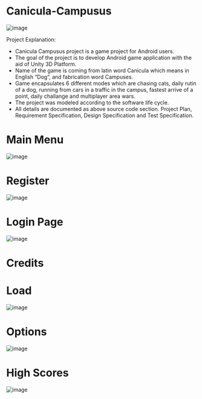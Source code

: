 # Canicula-Campusus


![image](https://user-images.githubusercontent.com/102985575/184543845-6bd9f4a1-68be-4094-9ddf-4abb4ba274f2.png)


Project Explanation: 
  
  - Canicula Campusus project is a game project for Android users.
  - The goal of the project is to develop Android game application with the aid of Unity 3D Platform.
  - Name of the game is coming from latin word Canicula which means in English “Dog”, and fabrication word Campuses.
  - Game encapsulates 6 different modes which are chasing cats, daily rutin of a dog, running from cars in a traffic in the campus, fastest arrive of a point, daily     challange and multiplayer area wars.
  - The project was modeled according to the software life cycle.
  - All details are documented as above source code section. Project Plan, Requirement Specification, Design Specification and Test Specification.
  
  
  # Main Menu
 
 ![image](https://user-images.githubusercontent.com/102985575/184544391-edcd799d-519f-41d3-89f1-be7a7a370fc9.png)

 
 # Register
 
 ![image](https://user-images.githubusercontent.com/102985575/184544400-d44ae2db-03f1-4f61-a05c-c060d4c524a7.png)

 
 # Login Page
 
 ![image](https://user-images.githubusercontent.com/102985575/184544404-12265507-617d-49a7-be63-f7f9a1f32573.png)

 
 # Credits
 
 # Load
 
 ![image](https://user-images.githubusercontent.com/102985575/184544418-c151ffa9-b5a2-4334-b483-34880751332a.png)

 
 # Options
 
 ![image](https://user-images.githubusercontent.com/102985575/184544424-9ca607f8-366f-4b7b-a65b-fb66316d6430.png)

 
 # High Scores
 
 ![image](https://user-images.githubusercontent.com/102985575/184544426-f5578f27-a525-454e-8823-0000f0f8d601.png)

 
 



  
